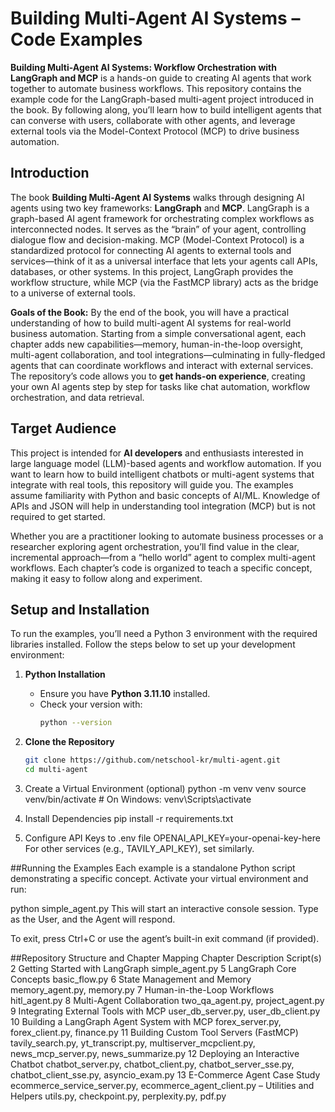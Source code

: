 # Building Multi-Agent AI Systems – Code Examples

**Building Multi-Agent AI Systems: Workflow Orchestration with LangGraph and MCP** is a hands-on guide to creating AI agents that work together to automate business workflows. This repository contains the example code for the LangGraph-based multi-agent project introduced in the book. By following along, you’ll learn how to build intelligent agents that can converse with users, collaborate with other agents, and leverage external tools via the Model-Context Protocol (MCP) to drive business automation.

## Introduction

The book **Building Multi-Agent AI Systems** walks through designing AI agents using two key frameworks: **LangGraph** and **MCP**. LangGraph is a graph-based AI agent framework for orchestrating complex workflows as interconnected nodes. It serves as the “brain” of your agent, controlling dialogue flow and decision-making. MCP (Model-Context Protocol) is a standardized protocol for connecting AI agents to external tools and services—think of it as a universal interface that lets your agents call APIs, databases, or other systems. In this project, LangGraph provides the workflow structure, while MCP (via the FastMCP library) acts as the bridge to a universe of external tools.

**Goals of the Book:** By the end of the book, you will have a practical understanding of how to build multi-agent AI systems for real-world business automation. Starting from a simple conversational agent, each chapter adds new capabilities—memory, human-in-the-loop oversight, multi-agent collaboration, and tool integrations—culminating in fully-fledged agents that can coordinate workflows and interact with external services. The repository’s code allows you to **get hands-on experience**, creating your own AI agents step by step for tasks like chat automation, workflow orchestration, and data retrieval.

## Target Audience

This project is intended for **AI developers** and enthusiasts interested in large language model (LLM)-based agents and workflow automation. If you want to learn how to build intelligent chatbots or multi-agent systems that integrate with real tools, this repository will guide you. The examples assume familiarity with Python and basic concepts of AI/ML. Knowledge of APIs and JSON will help in understanding tool integration (MCP) but is not required to get started.

Whether you are a practitioner looking to automate business processes or a researcher exploring agent orchestration, you’ll find value in the clear, incremental approach—from a “hello world” agent to complex multi-agent workflows. Each chapter’s code is organized to teach a specific concept, making it easy to follow along and experiment.

## Setup and Installation

To run the examples, you’ll need a Python 3 environment with the required libraries installed. Follow the steps below to set up your development environment:

1. **Python Installation**  
   - Ensure you have **Python 3.11.10** installed.  
   - Check your version with:
     ```bash
     python --version
     ```

2. **Clone the Repository**  
   ```bash
   git clone https://github.com/netschool-kr/multi-agent.git
   cd multi-agent

3. Create a Virtual Environment (optional)
   python -m venv venv
   source venv/bin/activate   # On Windows: venv\Scripts\activate
   
4. Install Dependencies
pip install -r requirements.txt

5. Configure API Keys to .env file
   OPENAI_API_KEY=your-openai-key-here
   For other services (e.g., TAVILY_API_KEY), set similarly.

##Running the Examples
Each example is a standalone Python script demonstrating a specific concept. Activate your virtual environment and run:

python simple_agent.py
This will start an interactive console session. Type as the User, and the Agent will respond.

To exit, press Ctrl+C or use the agent’s built-in exit command (if provided).

##Repository Structure and Chapter Mapping
Chapter	Description	Script(s)
2	Getting Started with LangGraph	simple_agent.py
5	LangGraph Core Concepts	basic_flow.py
6	State Management and Memory	memory_agent.py, memory.py
7	Human-in-the-Loop Workflows	hitl_agent.py
8	Multi-Agent Collaboration	two_qa_agent.py, project_agent.py
9	Integrating External Tools with MCP	user_db_server.py, user_db_client.py
10	Building a LangGraph Agent System with MCP	forex_server.py, forex_client.py, finance.py
11	Building Custom Tool Servers (FastMCP)	tavily_search.py, yt_transcript.py, multiserver_mcpclient.py, news_mcp_server.py, news_summarize.py
12	Deploying an Interactive Chatbot	chatbot_server.py, chatbot_client.py, chatbot_server_sse.py, chatbot_client_sse.py, asyncio_exam.py
13	E-Commerce Agent Case Study	ecommerce_service_server.py, ecommerce_agent_client.py
–	Utilities and Helpers	utils.py, checkpoint.py, perplexity.py, pdf.py
